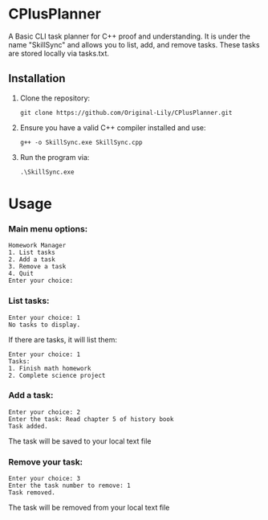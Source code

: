 # CPlusPlanner

A Basic CLI task planner for C++ proof and understanding. It is under the name "SkillSync" and allows you to list, add, and remove tasks.
These tasks are stored locally via tasks.txt.

## Installation

1. Clone the repository:
   ```
   git clone https://github.com/Original-Lily/CPlusPlanner.git
   ```

2. Ensure you have a valid C++ compiler installed and use:
   ```
   g++ -o SkillSync.exe SkillSync.cpp
   ```

3. Run the program via:
   ```
   .\SkillSync.exe
   ```
   
# Usage

### Main menu options:
   ```
   Homework Manager
   1. List tasks
   2. Add a task
   3. Remove a task
   4. Quit
   Enter your choice:
   ```

### List tasks:
   ```
   Enter your choice: 1
   No tasks to display.
   ```
If there are tasks, it will list them:
   ```
   Enter your choice: 1
   Tasks:
   1. Finish math homework
   2. Complete science project
   ```

### Add a task:
   ```
   Enter your choice: 2
   Enter the task: Read chapter 5 of history book
   Task added.
   ```
The task will be saved to your local text file

### Remove your task:
   ```
   Enter your choice: 3
   Enter the task number to remove: 1
   Task removed.
   ```
The task will be removed from your local text file

